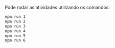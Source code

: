 Pode rodar as atividades utilizando os comandos:

```bash
npm run 1
npm run 2
npm run 3
npm run 4
npm run 5
npm run 6
```